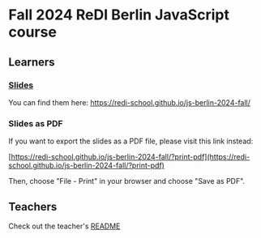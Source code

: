 # Fall 2024 ReDI Berlin JavaScript course

## Learners

### [Slides](https://redi-school.github.io/js-berlin-2024-fall/)

You can find them here: https://redi-school.github.io/js-berlin-2024-fall/

### Slides as PDF

If you want to export the slides as a PDF file, please visit this link instead:

[https://redi-school.github.io/js-berlin-2024-fall/?print-pdf](https://redi-school.github.io/js-berlin-2024-fall/?print-pdf)

Then, choose "File - Print" in your browser and choose "Save as PDF".

## Teachers

Check out the teacher's [README](README-teachers.md)

